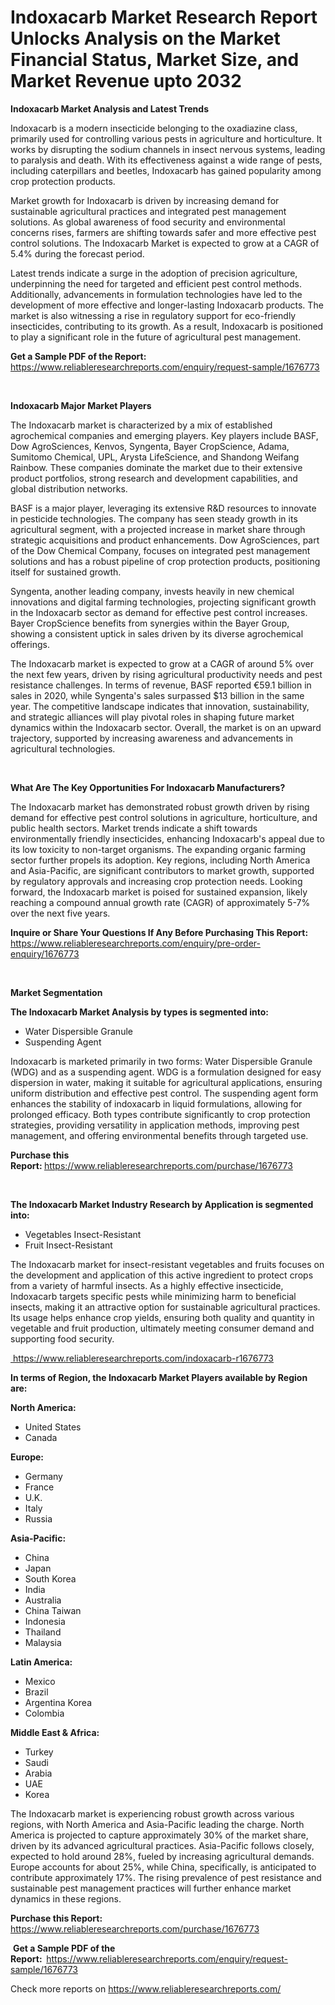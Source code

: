 <p><h1>Indoxacarb Market Research Report Unlocks Analysis on the Market Financial Status, Market Size, and Market Revenue upto 2032</h1></p><p><strong>Indoxacarb Market Analysis and Latest Trends</strong></p>
<p><p>Indoxacarb is a modern insecticide belonging to the oxadiazine class, primarily used for controlling various pests in agriculture and horticulture. It works by disrupting the sodium channels in insect nervous systems, leading to paralysis and death. With its effectiveness against a wide range of pests, including caterpillars and beetles, Indoxacarb has gained popularity among crop protection products.</p><p>Market growth for Indoxacarb is driven by increasing demand for sustainable agricultural practices and integrated pest management solutions. As global awareness of food security and environmental concerns rises, farmers are shifting towards safer and more effective pest control solutions. The Indoxacarb Market is expected to grow at a CAGR of 5.4% during the forecast period. </p><p>Latest trends indicate a surge in the adoption of precision agriculture, underpinning the need for targeted and efficient pest control methods. Additionally, advancements in formulation technologies have led to the development of more effective and longer-lasting Indoxacarb products. The market is also witnessing a rise in regulatory support for eco-friendly insecticides, contributing to its growth. As a result, Indoxacarb is positioned to play a significant role in the future of agricultural pest management.</p></p>
<p><strong>Get a Sample PDF of the Report:&nbsp;</strong> <a href="https://www.reliableresearchreports.com/enquiry/request-sample/1676773?utm_campaign=114&utm_medium=2&utm_source=Github&utm_content=ia&utm_term=30012025&utm_id=indoxacarb">https://www.reliableresearchreports.com/enquiry/request-sample/1676773</a></p>
<p>&nbsp;</p>
<p><strong>Indoxacarb Major Market Players</strong></p>
<p><p>The Indoxacarb market is characterized by a mix of established agrochemical companies and emerging players. Key players include BASF, Dow AgroSciences, Kenvos, Syngenta, Bayer CropScience, Adama, Sumitomo Chemical, UPL, Arysta LifeScience, and Shandong Weifang Rainbow. These companies dominate the market due to their extensive product portfolios, strong research and development capabilities, and global distribution networks.</p><p>BASF is a major player, leveraging its extensive R&D resources to innovate in pesticide technologies. The company has seen steady growth in its agricultural segment, with a projected increase in market share through strategic acquisitions and product enhancements. Dow AgroSciences, part of the Dow Chemical Company, focuses on integrated pest management solutions and has a robust pipeline of crop protection products, positioning itself for sustained growth.</p><p>Syngenta, another leading company, invests heavily in new chemical innovations and digital farming technologies, projecting significant growth in the Indoxacarb sector as demand for effective pest control increases. Bayer CropScience benefits from synergies within the Bayer Group, showing a consistent uptick in sales driven by its diverse agrochemical offerings.</p><p>The Indoxacarb market is expected to grow at a CAGR of around 5% over the next few years, driven by rising agricultural productivity needs and pest resistance challenges. In terms of revenue, BASF reported €59.1 billion in sales in 2020, while Syngenta's sales surpassed $13 billion in the same year. The competitive landscape indicates that innovation, sustainability, and strategic alliances will play pivotal roles in shaping future market dynamics within the Indoxacarb sector. Overall, the market is on an upward trajectory, supported by increasing awareness and advancements in agricultural technologies.</p></p>
<p>&nbsp;</p>
<p><strong>What Are The Key Opportunities For Indoxacarb Manufacturers?</strong></p>
<p><p>The Indoxacarb market has demonstrated robust growth driven by rising demand for effective pest control solutions in agriculture, horticulture, and public health sectors. Market trends indicate a shift towards environmentally friendly insecticides, enhancing Indoxacarb's appeal due to its low toxicity to non-target organisms. The expanding organic farming sector further propels its adoption. Key regions, including North America and Asia-Pacific, are significant contributors to market growth, supported by regulatory approvals and increasing crop protection needs. Looking forward, the Indoxacarb market is poised for sustained expansion, likely reaching a compound annual growth rate (CAGR) of approximately 5-7% over the next five years.</p></p>
<p><strong>Inquire or Share Your Questions If Any Before Purchasing This Report:</strong> <a href="https://www.reliableresearchreports.com/enquiry/pre-order-enquiry/1676773?utm_campaign=114&utm_medium=2&utm_source=Github&utm_content=ia&utm_term=30012025&utm_id=indoxacarb">https://www.reliableresearchreports.com/enquiry/pre-order-enquiry/1676773</a></p>
<p>&nbsp;</p>
<p><strong>Market Segmentation</strong></p>
<p><strong>The Indoxacarb Market Analysis by types is segmented into:</strong></p>
<p><ul><li>Water Dispersible Granule</li><li>Suspending Agent</li></ul></p>
<p><p>Indoxacarb is marketed primarily in two forms: Water Dispersible Granule (WDG) and as a suspending agent. WDG is a formulation designed for easy dispersion in water, making it suitable for agricultural applications, ensuring uniform distribution and effective pest control. The suspending agent form enhances the stability of indoxacarb in liquid formulations, allowing for prolonged efficacy. Both types contribute significantly to crop protection strategies, providing versatility in application methods, improving pest management, and offering environmental benefits through targeted use.</p></p>
<p><strong>Purchase this Report:&nbsp;</strong><a href="https://www.reliableresearchreports.com/purchase/1676773?utm_campaign=114&utm_medium=2&utm_source=Github&utm_content=ia&utm_term=30012025&utm_id=indoxacarb">https://www.reliableresearchreports.com/purchase/1676773</a></p>
<p>&nbsp;</p>
<p><strong>The Indoxacarb Market Industry Research by Application is segmented into:</strong></p>
<p><ul><li>Vegetables Insect-Resistant</li><li>Fruit Insect-Resistant</li></ul></p>
<p><p>The Indoxacarb market for insect-resistant vegetables and fruits focuses on the development and application of this active ingredient to protect crops from a variety of harmful insects. As a highly effective insecticide, Indoxacarb targets specific pests while minimizing harm to beneficial insects, making it an attractive option for sustainable agricultural practices. Its usage helps enhance crop yields, ensuring both quality and quantity in vegetable and fruit production, ultimately meeting consumer demand and supporting food security.</p></p>
<p><a href="https://www.reliableresearchreports.com/indoxacarb-r1676773?utm_campaign=114&utm_medium=2&utm_source=Github&utm_content=ia&utm_term=30012025&utm_id=indoxacarb">&nbsp;https://www.reliableresearchreports.com/indoxacarb-r1676773</a></p>
<p><strong>In terms of Region, the Indoxacarb Market Players available by Region are:</strong></p>
<p>
    <p> <strong> North America: </strong>
        <ul>
            <li>United States</li>
            <li>Canada</li>
        </ul>
        </p> 
    <p> <strong> Europe: </strong>
        <ul>
            <li>Germany</li>
            <li>France</li>
            <li>U.K.</li>
            <li>Italy</li>
            <li>Russia</li>
        </ul>
        </p> 
    <p> <strong> Asia-Pacific: </strong>
        <ul>
            <li>China</li>
            <li>Japan</li>
            <li>South Korea</li>
            <li>India</li>
            <li>Australia</li>
            <li>China Taiwan</li>
            <li>Indonesia</li>
            <li>Thailand</li>
            <li>Malaysia</li>
        </ul>
        </p> 
    <p> <strong> Latin America: </strong>
        <ul>
            <li>Mexico</li>
            <li>Brazil</li>
            <li>Argentina Korea</li>
            <li>Colombia</li>
        </ul>
        </p> 
    <p> <strong> Middle East & Africa: </strong>
        <ul>
            <li>Turkey</li>
            <li>Saudi</li>
            <li>Arabia</li>
            <li>UAE</li>
            <li>Korea</li>
        </ul>
    </p>
    </p>
<p><p>The Indoxacarb market is experiencing robust growth across various regions, with North America and Asia-Pacific leading the charge. North America is projected to capture approximately 30% of the market share, driven by its advanced agricultural practices. Asia-Pacific follows closely, expected to hold around 28%, fueled by increasing agricultural demands. Europe accounts for about 25%, while China, specifically, is anticipated to contribute approximately 17%. The rising prevalence of pest resistance and sustainable pest management practices will further enhance market dynamics in these regions.</p></p>
<p><strong>Purchase this Report: </strong><a href="https://www.reliableresearchreports.com/purchase/1676773?utm_campaign=114&utm_medium=2&utm_source=Github&utm_content=ia&utm_term=30012025&utm_id=indoxacarb">https://www.reliableresearchreports.com/purchase/1676773</a></p>
<p>&nbsp;<strong>Get a Sample PDF of the Report:&nbsp;&nbsp;</strong><a href="https://www.reliableresearchreports.com/enquiry/request-sample/1676773?utm_campaign=114&utm_medium=2&utm_source=Github&utm_content=ia&utm_term=30012025&utm_id=indoxacarb">https://www.reliableresearchreports.com/enquiry/request-sample/1676773</a></p>
<p><strong></strong></p>
<p>Check more reports on <a href="https://www.reliableresearchreports.com/?utm_campaign=114&utm_medium=2&utm_source=Github&utm_content=ia&utm_term=30012025&utm_id=indoxacarb">https://www.reliableresearchreports.com/</a></p>